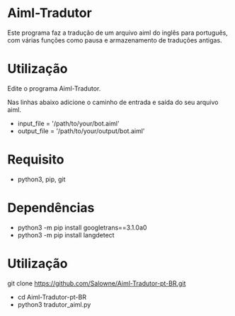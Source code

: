 # Aiml-Tradutor
Este programa faz a tradução de um arquivo aiml do inglês para português, com várias funções como pausa e armazenamento de traduções antigas.

# Utilização
Edite o programa Aiml-Tradutor.

Nas linhas abaixo adicione o caminho de entrada e saída do seu arquivo aiml.

- input_file = '/path/to/your/bot.aiml'
- output_file = '/path/to/your/output/bot.aiml'

# Requisito
- python3, pip, git

# Dependências
- python3 -m pip install googletrans==3.1.0a0
- python3 -m pip install langdetect

# Utilização
git clone https://github.com/Salowne/Aiml-Tradutor-pt-BR.git
- cd Aiml-Tradutor-pt-BR
- python3 tradutor_aiml.py
